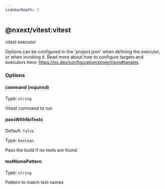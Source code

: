 ```yaml
---
sidebarDepth: 3
---
```


## @nxext/vitest:vitest

vitest executor

Options can be configured in the 'project.json' when defining the executor, or when invoking it. Read more about how to configure targets and executors here: https://nx.dev/configuration/projectjson#targets.

### Options

#### command (_**required**_)

Type: `string`

Vitest command to run

#### passWithNoTests

Default: `false`

Type: `boolean`

Pass the build if no tests are found

#### testNamePattern

Type: `string`

Pattern to match test names
